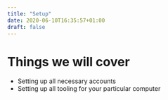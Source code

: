 ```yaml
---
title: "Setup"
date: 2020-06-10T16:35:57+01:00
draft: false
---
```

# Things we will cover

- Setting up all necessary accounts
- Setting up all tooling for your particular computer
